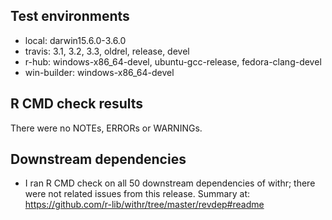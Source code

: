 ## Test environments

* local: darwin15.6.0-3.6.0
* travis: 3.1, 3.2, 3.3, oldrel, release, devel
* r-hub: windows-x86_64-devel, ubuntu-gcc-release, fedora-clang-devel
* win-builder: windows-x86_64-devel

## R CMD check results
There were no NOTEs, ERRORs or WARNINGs.

## Downstream dependencies
* I ran R CMD check on all 50 downstream dependencies of withr; there were not
  related issues from this release.
  Summary at: https://github.com/r-lib/withr/tree/master/revdep#readme
